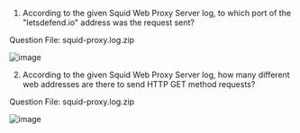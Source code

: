 1. According to the given Squid Web Proxy Server log, to which port of the "letsdefend.io" address was the request sent?

Question File: squid-proxy.log.zip


![image](https://github.com/user-attachments/assets/6cec7499-0cb8-43c9-a078-1a478359d23e)


2. According to the given Squid Web Proxy Server log, how many different web addresses are there to send HTTP GET method requests?

Question File: squid-proxy.log.zip

![image](https://github.com/user-attachments/assets/9c3fcb9d-6754-4461-9cbb-25bab25f937a)

